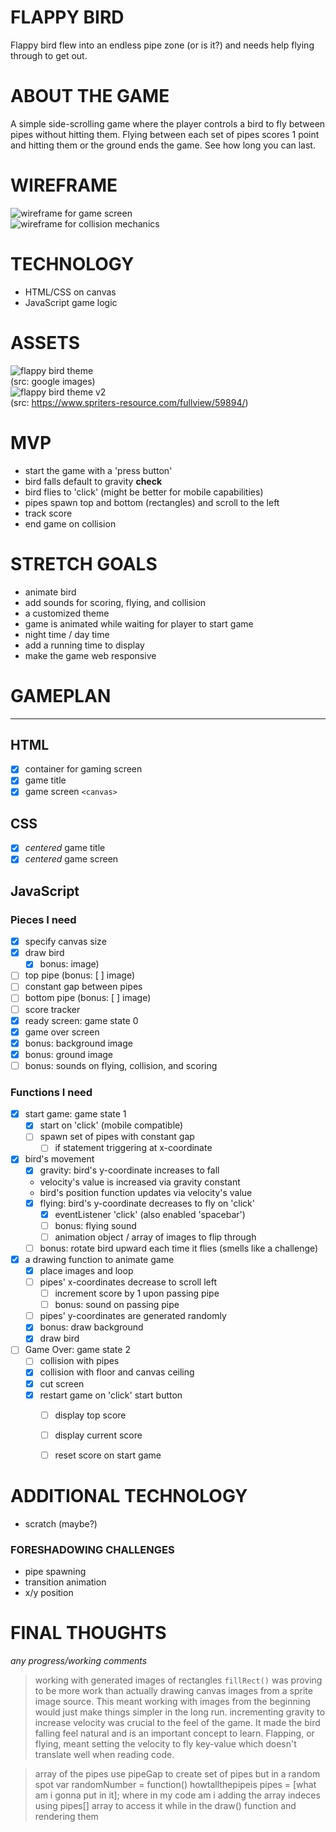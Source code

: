 # FLAPPY BIRD
Flappy bird flew into an endless pipe zone (or is it?) and needs help flying through to get out.  

# ABOUT THE GAME
A simple side-scrolling game where the player controls a bird to fly between pipes without hitting them.  Flying between each set of pipes scores 1 point and hitting them or the ground ends the game.  See how long you can last.  


# WIREFRAME  
![wireframe for game screen](/img/001-wireframe.png "Game Screen")  
![wireframe for collision mechanics](/img/002-wireframe.png "Collision Mechanics")

# TECHNOLOGY
 * HTML/CSS on canvas
 * JavaScript  game logic

# ASSETS
![flappy bird theme](/img/og-theme.png)  
(src: google images)  
![flappy bird theme v2](/img/og-theme-2.png)  
(src: https://www.spriters-resource.com/fullview/59894/)  

# MVP
 * start the game with a 'press button'
 * bird falls default to gravity **check**
 * bird flies to 'click' (might be better for mobile capabilities)
 * pipes spawn top and bottom (rectangles) and scroll to the left
 * track score
 * end game on collision

# STRETCH GOALS
 * animate bird
 * add sounds for scoring, flying, and collision
 * a customized theme
 * game is animated while waiting for player to start game
 * night time / day time
 * add a running time to display
 * make the game web responsive

# GAMEPLAN
---
## HTML
 - [X] container for gaming screen
 - [X] game title
 - [X] game screen `<canvas>`

## CSS
 - [X] *centered* game title
 - [X] *centered* game screen

## JavaScript
### Pieces I need
 - [X] specify canvas size
 - [X] draw bird 
      - [X] bonus: image)
 - [ ] top pipe (bonus: [ ] image)
 - [ ] constant gap between pipes
 - [ ] bottom pipe (bonus: [ ] image)
 - [ ] score tracker
 - [X] ready screen: game state 0
 - [X] game over screen
 - [X] bonus: background image
 - [X] bonus: ground image
 - [ ] bonus: sounds on flying, collision, and scoring
### Functions I need
 - [X] start game: game state 1
    - [X] start on 'click' (mobile compatible)
    - [ ] spawn set of pipes with constant gap
      - [ ] if statement triggering at x-coordinate
 - [X] bird's movement
    - [X] gravity: bird's y-coordinate increases to fall  
     * velocity's value is increased via gravity constant
     * bird's position function updates via velocity's value
    - [X] flying: bird's y-coordinate decreases to fly on 'click'
        - [X] eventListener 'click' (also enabled 'spacebar')
        - [ ] bonus: flying sound
        - [ ] animation object / array of images to flip through
    - [ ] bonus: rotate bird upward each time it flies (smells like a challenge)
 - [X] a drawing function to animate game
   - [X] place images and loop
    - [ ] pipes' x-coordinates decrease to scroll left
        - [ ] increment score by 1 upon passing pipe
        - [ ] bonus: sound on passing pipe
    - [ ] pipes' y-coordinates are generated randomly
    - [X] bonus: draw background
    - [X] draw bird
 - [ ] Game Over: game state 2
    - [ ] collision with pipes
    - [X] collision with floor and canvas ceiling
    - [X] cut screen
    - [X] restart game on 'click' start button
        - [ ] display top score
        - [ ] display current score
        - [ ] reset score on start game


# ADDITIONAL TECHNOLOGY
 * scratch (maybe?)

### FORESHADOWING CHALLENGES
 * pipe spawning 
 * transition animation
 * x/y position

# FINAL THOUGHTS
*any progress/working comments*
> working with generated images of rectangles `fillRect()` was proving to be more work than actually drawing canvas images from a sprite image source.  This meant working with images from the beginning would just make things simpler in the long run.
> incrementing gravity to increase velocity was crucial to the feel of the game.  It made the bird falling feel natural and is an important concept to learn.  Flapping, or flying, meant setting the velocity to fly key-value which doesn't translate well when reading code.

> array of the pipes
> use pipeGap to create set of pipes but in a random spot
> var randomNumber = function() howtallthepipeis 
> pipes = [what am i gonna put in it];   where in my code am i adding the array indeces
> using pipes[] array to access it while in the draw() function and rendering them